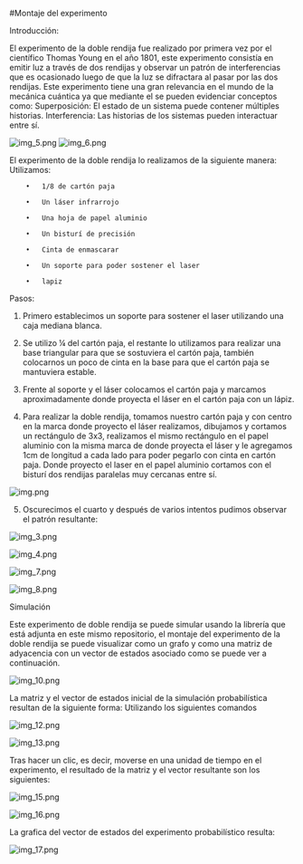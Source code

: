#Montaje del experimento

Introducción:

El experimento de la doble rendija fue realizado por primera vez por el científico Thomas Young en el año 1801, este experimento consistía en emitir luz a través de dos rendijas y observar un patrón de interferencias que es ocasionado luego de que la luz se difractara al pasar por las dos rendijas. Este experimento tiene una gran relevancia en el mundo de la mecánica cuántica ya que mediante el se pueden evidenciar conceptos como:
Superposición: El estado de un sistema puede contener múltiples historias.
Interferencia: Las historias de los sistemas pueden interactuar entre sí.

![img_5.png](img_5.png)
![img_6.png](img_6.png)

El experimento de la doble rendija lo realizamos de la siguiente manera:
Utilizamos: 

        •	1/8 de cartón paja
        
        •	Un láser infrarrojo
        
        •	Una hoja de papel aluminio
        
        •	Un bisturí de precisión
        
        •	Cinta de enmascarar
        
        •	Un soporte para poder sostener el laser 
        
        •	lapiz


Pasos:

1) Primero establecimos  un soporte para sostener el laser utilizando una caja mediana blanca.


2) Se utilizo  ¼ del cartón paja,  el restante lo utilizamos para realizar una base triangular para que se sostuviera el cartón paja, también colocarnos un poco de cinta en la base para que el cartón paja se mantuviera estable.


3) Frente al soporte y el láser colocamos el cartón paja y marcamos aproximadamente   donde proyecta el láser en el cartón paja con un lápiz. 


4) Para realizar la doble rendija, tomamos nuestro cartón paja   y con centro en la marca donde proyecto el láser realizamos, dibujamos y cortamos un rectángulo de 3x3, realizamos el mismo rectángulo en el papel aluminio con la misma marca de donde proyecta el láser y le agregamos 1cm de longitud a cada lado para poder pegarlo con cinta en cartón paja. Donde proyecto el laser en el papel aluminio cortamos con el bisturí  dos rendijas paralelas muy cercanas entre sí. 

![img.png](img.png)

5) Oscurecimos el cuarto y después de varios intentos pudimos observar el patrón resultante: 

![img_3.png](img_3.png)

![img_4.png](img_4.png)

![img_7.png](img_7.png)

![img_8.png](img_8.png)

Simulación

Este experimento de doble rendija se puede simular usando la librería que está adjunta en este mismo repositorio, el montaje del experimento de la doble rendija se puede visualizar como un grafo y como una matriz de adyacencia con un vector de estados asociado como se puede ver a continuación.

![img_10.png](img_10.png)

La matriz y el vector de estados inicial de la simulación probabilística resultan de la siguiente forma:
Utilizando los siguientes comandos

![img_12.png](img_12.png)

![img_13.png](img_13.png)

Tras hacer un clic, es decir, moverse en una unidad de tiempo en el experimento, el resultado de la matriz y el vector resultante son los siguientes:

![img_15.png](img_15.png)

![img_16.png](img_16.png)

La grafica del vector de estados del experimento probabilístico resulta:

![img_17.png](img_17.png)
